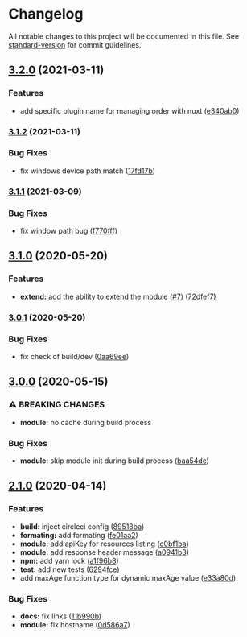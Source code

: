 # Changelog

All notable changes to this project will be documented in this file. See [standard-version](https://github.com/conventional-changelog/standard-version) for commit guidelines.

## [3.2.0](https://github.com/gaetansenn/xhr-cache/compare/v3.1.2...v3.2.0) (2021-03-11)


### Features

* add specific plugin name for managing order with nuxt ([e340ab0](https://github.com/gaetansenn/xhr-cache/commit/e340ab0d555e9acd014af1f9107a7e0050771ce6))

### [3.1.2](https://github.com/gaetansenn/xhr-cache/compare/v3.1.1...v3.1.2) (2021-03-11)


### Bug Fixes

* fix windows device path match ([17fd17b](https://github.com/gaetansenn/xhr-cache/commit/17fd17beb46d3b3a58df7296271f9015e4498792))

### [3.1.1](https://github.com/gaetansenn/xhr-cache/compare/v3.1.0...v3.1.1) (2021-03-09)


### Bug Fixes

* fix window path bug ([f770fff](https://github.com/gaetansenn/xhr-cache/commit/f770fff197e24cf53f034f3cd6c8e23c3c4ad707))

## [3.1.0](https://github.com/gaetansenn/xhr-cache/compare/v3.0.1...v3.1.0) (2020-05-20)


### Features

* **extend:** add the ability to extend the module ([#7](https://github.com/gaetansenn/xhr-cache/issues/7)) ([72dfef7](https://github.com/gaetansenn/xhr-cache/commit/72dfef7fca6a7634b576e8c8bbeef59f659ef2b3))

### [3.0.1](https://github.com/gaetansenn/xhr-cache/compare/v3.0.0...v3.0.1) (2020-05-20)


### Bug Fixes

* fix check of build/dev ([0aa69ee](https://github.com/gaetansenn/xhr-cache/commit/0aa69ee991c65e3c47b853801070cb760563c745))

## [3.0.0](https://github.com/gaetansenn/xhr-cache/compare/v2.1.0...v3.0.0) (2020-05-15)


### ⚠ BREAKING CHANGES

* **module:** no cache during build process

### Bug Fixes

* **module:** skip module init during build process ([baa54dc](https://github.com/gaetansenn/xhr-cache/commit/baa54dc046123136e16c57ca4984747158fd244e))

## [2.1.0](https://github.com/gaetansenn/xhr-cache/compare/v2.0.3...v2.1.0) (2020-04-14)


### Features

* **build:** inject circleci config ([89518ba](https://github.com/gaetansenn/xhr-cache/commit/89518ba2e24820479ae2872492d7cacca62bb8f9))
* **formating:** add formating ([fe01aa2](https://github.com/gaetansenn/xhr-cache/commit/fe01aa226706051b6c93105dd383991d5a22ec9c))
* **module:** add apiKey for resources listing ([c0bf1ba](https://github.com/gaetansenn/xhr-cache/commit/c0bf1ba2789994bb9a2a7865015d2a8683ef508c))
* **module:** add response header message ([a0941b3](https://github.com/gaetansenn/xhr-cache/commit/a0941b3ce0e89c013c1cd1f62da8aace23e46063))
* **npm:** add yarn lock ([a1f96b8](https://github.com/gaetansenn/xhr-cache/commit/a1f96b8d318963ee877eb9916c8b5be716198dc8))
* **test:** add new tests ([6294fce](https://github.com/gaetansenn/xhr-cache/commit/6294fce5ad9b1f1e9e6ee8ec31b8c97f2db3b097))
* add maxAge function type for dynamic maxAge value ([e33a80d](https://github.com/gaetansenn/xhr-cache/commit/e33a80d4e189cc18ce09552532669999ffeaa7ae))


### Bug Fixes

* **docs:** fix links ([11b990b](https://github.com/gaetansenn/xhr-cache/commit/11b990bedcc003b6be971a9e627189ec6cd3cbbc))
* **module:** fix hostname ([0d586a7](https://github.com/gaetansenn/xhr-cache/commit/0d586a7acd6ff25ff77c3c12879112af0a0bf6d9))
